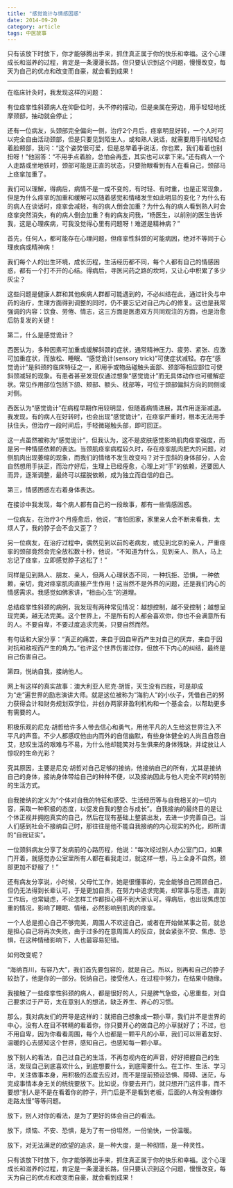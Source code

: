 ```yaml
---
title: "感觉诡计与情感困惑"
date: 2014-09-20
category: article
tags: 中医故事
---
```


只有该放下时放下，你才能够腾出手来，抓住真正属于你的快乐和幸福。这个心理成长和滋养的过程，肯定是一条漫漫长路，但只要认识到这个问题，慢慢改变，每天为自己的优点和改变而自豪，就会看到成果！

***

在临床针灸时，我发现这样的问题：

有位痉挛性斜颈病人在仰卧位时，头不停的摆动，但是亲属在旁边，用手轻轻地抚摩颈部，抽动就会停止；

还有一位病友，头颈部完全偏向一侧，治疗2个月后，痉挛明显好转，一个人时可以完全自由活动颈部，但是只要见到陌生人，或和熟人说话，就需要用手指轻轻点着脸颊部，我问：“这个姿势很可爱，但是总举着手说话，你也累，我们看着也别扭呀！”他回答：“不用手点着脸，总怕会再歪，其实也可以拿下来。”还有病人一个人走路或坐地铁时，颈部可能是正直的状态，只要抬眼看到有人在看自己，颈部马上痉挛加重了。

我们可以理解，得病后，病情不是一成不变的，有时轻、有时重，也是正常现象，但是为什么痉挛的加重和缓解可以随着感觉和情绪发生如此明显的变化？为什么有的病人在谈话时，痉挛会减轻，有的病人倒会加重？为什么有的病人看到熟人时会痉挛突然消失，有的病人倒会加重？有的病友问我，“杨医生，以前别的医生告诉我，这是心理疾病，可我没觉得心里有问题呀！难道是精神病？”

首先，任何人，都可能存在心理问题，但痉挛性斜颈的可能病因，绝对不等同于心理疾病或精神病！

我们每个人的出生环境，成长历程，生活经历都不同，每个人都有自己的情感困惑，都有一个打不开的心结。得病后，寻医问药之路的坎坷，又让心中积累了多少灰尘？

这些问题是健康人群和其他疾病人群都可能遇到的，不必纠结在此，通过针灸与中药的治疗，生理方面得到调整的同时，仍不要忘记对自己内心的修复。这也是我常强调的内容：饮食、劳倦、情志，这三方面是医患双方共同观注的方面，也是治愈后防复发的关键！

第二，什么是感觉诡计？

西医认为，多种因素可加重或缓解斜颈的症状，通常精神压力、疲劳、紧张、应激可加重症状，而放松、睡眠、“感觉诡计(sensory trick)”可使症状减轻。存在“感觉诡计”是斜颈的临床特征之一，即用手或物品碰触头面部、颈部等相应部位可使斜颈减轻的现象。有患者甚至发现仅通过想象“感觉诡计”而无具体动作也可缓解症状。常见作用部位包括下颌、颊部、额头、枕部等，可位于颈部偏斜方向的同侧或对侧。

西医认为“感觉诡计”在病程早期作用较明显，但随着病情进展，其作用逐渐减退。我发现，有的病人在好转时，也会出现“感觉诡计”，在痉挛严重时，根本无法用手扶住头，但治疗一段时间后，手轻微碰触头部，即可回正。

这一点虽然被称为“感觉诡计”，但我认为，这不是皮肤感觉影响肌肉痉挛强度，而是另一种情感依赖的表达。当颈肌痉挛病程较久时，存在痉挛肌肉肥大的问题，对侧肌肉出现萎缩的现象，而我们的情绪不发生改变吗？对于歪斜的身体部分，人会自然想用手扶正，而治疗好后，生理上已经痊愈，心理上对“手”的依赖，还要因人而异，逐渐调整，最终可以摆脱依赖，成为独立而自信的自己。

第三，情感困惑左右着身体表达。

在接诊中我发现，每个病人都有自己的一段故事，都有一些情感困惑。

一位病友，在治疗3个月痊愈后，他说，“害怕回家，家里亲人会不断来看我，太烦人了，我的脖子会不会又歪了？

另一位病友，在治疗过程中，偶然见到以前的老病友，或见到北京的亲人，严重痉挛的颈部竟然会完全放松数十秒，他说，“不知道为什么，见到亲人、熟人，马上忘记了痉挛，立即感觉脖子这松了！”

同样是见到熟人、朋友、亲人，但两人心理状态不同，一种抗拒、恐惧，一种依赖，亲切，竟对痉挛肌肉直接产生作用！这当然不是外界的问题，还是我们内心的情感需求。我感觉如佛家讲，“相由心生”的道理。

总结痉挛性斜颈的病例，我发现有两种常见情况：越想控制，越不受控制；越想呈现完美，越无法完美。这个世界上，不是所有的人都会喜欢你，你也不会满意所有的人。不要自卑，不要过度追求完美，只要自然而然。

有句话和大家分享：“真正的痛苦，来自于因自卑而产生对自己的厌弃，来自于因对抗和敌视而产生的角力。”也许这个世界伤害过你，但放不下内心的纠结，最终是自己伤害自己。

第四，悦纳自我，接纳他人。

网上有这样的真实故事：澳大利亚人尼克·胡哲，天生没有四肢，可是却成为“走”遍世界的励志演讲大师。就是这位被称为“海豹人”的小伙子，凭借自己的努力获得会计和财务规划双学位，并创办两家非盈利机构和一个基金会，以帮助更多有需要的人。

积极乐观的尼克·胡哲给许多人带去信心和勇气，用他平凡的人生给这世界注入不平凡的声音。不少人都感叹他由内而外的自信幽默，有些身体健全的人尚且自怨自艾，悲叹生活的艰难与不易，为什么他却能笑对与生俱来的身体残缺，并绽放让人惊叹的生命光彩？

究其原因，主要是尼克·胡哲对自己足够的接纳，他接纳自己的所有，尤其是接纳自己的身体，接纳身体带给自己的种种不便，以及接纳因此与他人完全不同的特别的生活方式。

自我接纳的定义为“个体对自我的特征和感受、生活经历等与自我相关的一切内容，采取一种积极的态度，以促发自我的整合与成长”。自我接纳的最终目的是让个体正视并拥抱真实的自己，然后在现有基础上整装出发，去进一步完善自己。当人们感到社会不接纳自己时，那往往是他不能自我接纳的内心现实的外化，即所谓的“自我证实”。

一位颈斜病友分享了发病前的心路历程，他说：“每次经过别人办公室门口，如果门开着，就感觉办公室里所有人都在看我走过，就这样一想，马上全身不自然，颈部更加不舒服了！”

还有病友分享说，小时候，父母忙工作，她是很懂事的，完全能够自己照顾自己，但仍无法得到长辈认可，于是更加自责，在努力中追求完美，却常事与愿违，直到工作后，也常疑虑，不论怎样工作都担心得不到大家认可。得病后，也出现焦虑加重的情况，影响了睡眠、情绪，必然影响到肌肉的痉挛。

一个人总是担心自己不够完美，周围人不欢迎自己，或者在开始做某事之前，就总是担心自己将再次失败，由于过多的在意周围人的反应，就会紧张不安、焦虑、恐惧，在这种情绪影响下，人也最容易犯错。

如何改变呢？

“海纳百川，有容乃大”，我们首先要包容的，就是自己。所以，别再和自己的脖子较劲了，他是你的一部分。悦纳自己，接受他人，在过程中努力，在结果中随缘。

我接触了一些痉挛性斜颈的病人，都是很好的人，只是脾气急些，心思重些，对自己要求过于严苛，太在意别人的想法，缺乏养生、养心的习惯。

那么，我对病友们的开导是这样的：就把自己想象成一颗小草，我们并不是世界的中心，没有人在目不转睛的看着你，你只要开心的做自己的小草就好了；不过，也不用自卑，因为你看看周围，每个人也都是一颗平凡的小草，我们可以带着友好、温暖的心去感知这个世界，感知自己，也感知每一颗小草。

放下别人的看法，自己过自己的生活，不再忽视内在的声音，好好把握自己的生活，发现自己到底喜欢什么，到底想要什么，到底需要什么。在工作、生活、学习中，关注做事本身，用积极的态度去应对，而不是提前预设恐惧、障碍、迷茫，与完成事情本身无关的统统要放下。比如说，你要去开门，就只想开门这件事，而不要想“别人是不是在看着你的脖子，开门后是不是看到老板，后面的人有没有嫌你走路太慢”等等问题。

放下，别人对你的看法，是为了更好的体会自己的看法。

放下，烦恼、不安、恐惧，是为了有一份坦然，一份愉快，一份温暖。

放下，对无法满足的欲望的追求，是一种大度，是一种彻悟，是一种灵性。

只有该放下时放下，你才能够腾出手来，抓住真正属于你的快乐和幸福。这个心理成长和滋养的过程，肯定是一条漫漫长路，但只要认识到这个问题，慢慢改变，每天为自己的优点和改变而自豪，就会看到成果！
